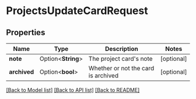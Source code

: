 # ProjectsUpdateCardRequest

## Properties

Name | Type | Description | Notes
------------ | ------------- | ------------- | -------------
**note** | Option<**String**> | The project card's note | [optional]
**archived** | Option<**bool**> | Whether or not the card is archived | [optional]

[[Back to Model list]](../README.md#documentation-for-models) [[Back to API list]](../README.md#documentation-for-api-endpoints) [[Back to README]](../README.md)


